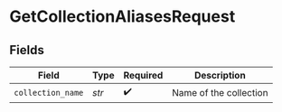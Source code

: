 # GetCollectionAliasesRequest


## Fields

| Field                  | Type                   | Required               | Description            |
| ---------------------- | ---------------------- | ---------------------- | ---------------------- |
| `collection_name`      | *str*                  | :heavy_check_mark:     | Name of the collection |